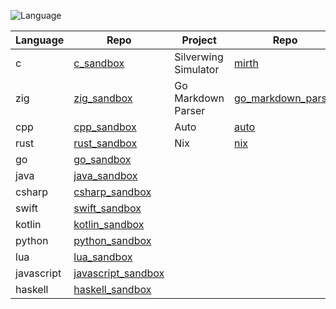 ![Language](https://github-readme-stats.vercel.app/api/top-langs/?username=permalik&size_weight=0.5&count_weight=0.5&theme=apprentice&card_width=650&langs_count=20&custom_title=Languages&layout=compact)

| Language   | Repo                                                                     | Project              | Repo                                                                     |
|------------|--------------------------------------------------------------------------|----------------------|--------------------------------------------------------------------------|
| c          | [c_sandbox](https://github.com/permalik/c_sandbox)                   | Silverwing Simulator | [mirth](https://github.com/permalik/mirth) |
| zig        | [zig_sandbox](https://github.com/permalik/zig_sandbox)               | Go Markdown Parser   | [go_markdown_parser](https://github.com/permalik/go_markdown_parser)     |
| cpp        | [cpp_sandbox](https://github.com/permalik/cpp_sandbox)               | Auto                 | [auto](https://github.com/permalik/auto)                                 |
| rust       | [rust_sandbox](https://github.com/permalik/rust_sandbox)             | Nix                  | [nix](https://github.com/permalik/nix)                                   |
| go         | [go_sandbox](https://github.com/permalik/go_sandbox)                 |                      |                                                                          |
| java       | [java_sandbox](https://github.com/permalik/java_sandbox)             |                      |                                                                          |
| csharp     | [csharp_sandbox](https://github.com/permalik/csharp_sandbox)         |                      |                                                                          |
| swift      | [swift_sandbox](https://github.com/permalik/swift_sandbox)           |                      |                                                                          |
| kotlin     | [kotlin_sandbox](https://github.com/permalik/kotlin_sandbox)         |                      |                                                                          |
| python     | [python_sandbox](https://github.com/permalik/python_sandbox)         |                      |                                                                          |
| lua        | [lua_sandbox](https://github.com/permalik/lua_sandbox)               |                      |                                                                          |
| javascript | [javascript_sandbox](https://github.com/permalik/javascript_sandbox) |                      |                                                                          |
| haskell    | [haskell_sandbox](https://github.com/permalik/haskell_sandbox)       |                      |                                                                          |

<!--
![Language](https://github-readme-stats.vercel.app/api/top-langs/?username=permalik&size_weight=0.5&count_weight=0.5&theme=apprentice&langs_count=20&custom_title=Languages&layout=compact)
-->

<!--
**permalik/permalik** is a ✨ _special_ ✨ repository because its `README.md` (this file) appears on your GitHub profile.

Here are some ideas to get you started:

- 🔭 I’m currently working on ...
- 🌱 I’m currently learning ...
- 👯 I’m looking to collaborate on ...
- 🤔 I’m looking for help with ...
- 💬 Ask me about ...
- 📫 How to reach me: ...
- 😄 Pronouns: ...
- ⚡ Fun fact: ...
-->
